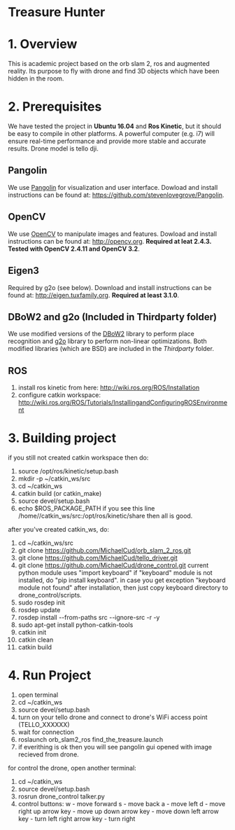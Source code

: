 # Treasure Hunter

# 1. Overview
This is academic project based on the orb slam 2, ros and augmented reality.
Its purpose to fly with drone and find 3D objects which have been hidden 
in the room.

# 2. Prerequisites
We have tested the project in **Ubuntu 16.04** and **Ros Kinetic**, but it should be easy to compile in other platforms. A powerful computer (e.g. i7) will ensure real-time performance and provide more stable and accurate results.
Drone model is tello dji.

## Pangolin
We use [Pangolin](https://github.com/stevenlovegrove/Pangolin) for visualization and user interface. Dowload and install instructions can be found at: https://github.com/stevenlovegrove/Pangolin.

## OpenCV
We use [OpenCV](http://opencv.org) to manipulate images and features. Dowload and install instructions can be found at: http://opencv.org. **Required at leat 2.4.3. Tested with OpenCV 2.4.11 and OpenCV 3.2**.

## Eigen3
Required by g2o (see below). Download and install instructions can be found at: http://eigen.tuxfamily.org. **Required at least 3.1.0**.

## DBoW2 and g2o (Included in Thirdparty folder)
We use modified versions of the [DBoW2](https://github.com/dorian3d/DBoW2) library to perform place recognition and [g2o](https://github.com/RainerKuemmerle/g2o) library to perform non-linear optimizations. Both modified libraries (which are BSD) are included in the *Thirdparty* folder.

## ROS 
1. install ros kinetic from here: http://wiki.ros.org/ROS/Installation
2. configure catkin workspace: http://wiki.ros.org/ROS/Tutorials/InstallingandConfiguringROSEnvironment

# 3. Building project
if you still not created catkin workspace then do:
  1. source /opt/ros/kinetic/setup.bash
  2. mkdir -p ~/catkin_ws/src
  3. cd ~/catkin_ws
  4. catkin build (or catkin_make)
  5. source devel/setup.bash
  6. echo $ROS_PACKAGE_PATH
      if you see this line /home/<user>/catkin_ws/src:/opt/ros/kinetic/share then all is good.
  
after you've created catkin_ws, do:
  1. cd ~/catkin_ws/src
  2. git clone https://github.com/MichaelCud/orb_slam_2_ros.git
  3. git clone https://github.com/MichaelCud/tello_driver.git
  4. git clone https://github.com/MichaelCud/drone_control.git
        current python module uses "import keyboard"
        if "keyboard" module is not installed, do "pip install keyboard".
        in case you get exception "keyboard module not found" after installation, then just copy keyboard directory 
        to drone_control/scripts.
  5. sudo rosdep init
  6. rosdep update
  7. rosdep install --from-paths src --ignore-src -r -y
  8. sudo apt-get install python-catkin-tools
  9. catkin init
  10. catkin clean
  11. catkin build

# 4. Run Project
1. open terminal
2. cd ~/catkin_ws
3. source devel/setup.bash
4. turn on your tello drone and connect to drone's WiFi access point (TELLO_XXXXXX)
5. wait for connection
6. roslaunch orb_slam2_ros find_the_treasure.launch
7. if everithing is ok then you will see pangolin gui opened with image recieved from drone.

for control the drone, open another terminal:
1. cd ~/catkin_ws
2. source devel/setup.bash
3. rosrun drone_control talker.py
4. control buttons:
   w - move forward
   s - move back
   a - move left
   d - move right
   up arrow key - move up
   down arrow key - move down
   left arrow key - turn left
   right arrow key - turn right
   


